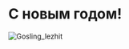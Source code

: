 
# С новым годом!
![Gosling_lezhit](https://user-images.githubusercontent.com/118254229/209454032-763d4dbd-0149-4a55-8027-e5ac4b77ff23.gif)

<!--
**MikhailSarancha/MikhailSarancha** is a ✨ _special_ ✨ repository because its `README.md` (this file) appears on your GitHub profile.

Here are some ideas to get you started:

- 🔭 I’m currently working on ...
- 🌱 I’m currently learning ...
- 👯 I’m looking to collaborate on ...
- 🤔 I’m looking for help with ...
- 💬 Ask me about ...
- 📫 How to reach me: ...
- 😄 Pronouns: ...
- ⚡ Fun fact: ...
-->
